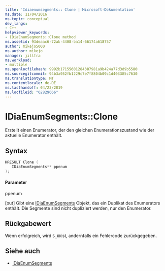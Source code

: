 ```yaml
---
title: 'Idiaenumsegments:: Clone | Microsoft-Dokumentation'
ms.date: 11/04/2016
ms.topic: conceptual
dev_langs:
- C++
helpviewer_keywords:
- IDiaEnumSegments::Clone method
ms.assetid: 93deaac6-72ab-4408-ba14-66174a618757
author: mikejo5000
ms.author: mikejo
manager: jillfra
ms.workload:
- multiple
ms.openlocfilehash: 9992b17155601284387981a9b424a77d3d9b5580
ms.sourcegitcommit: 94b3a052fb1229c7e7f8804b09c1d403385c7630
ms.translationtype: MT
ms.contentlocale: de-DE
ms.lasthandoff: 04/23/2019
ms.locfileid: "62829666"
---
```

# <a name="idiaenumsegmentsclone"></a>IDiaEnumSegments::Clone
Erstellt einen Enumerator, der den gleichen Enumerationszustand wie der aktuelle Enumerator enthält.

## <a name="syntax"></a>Syntax

```C++
HRESULT Clone ( 
   IDiaEnumSegments** ppenum
);
```

#### <a name="parameters"></a>Parameter
 ppenum

[out] Gibt eine [IDiaEnumSegments](../../debugger/debug-interface-access/idiaenumsegments.md) Objekt, das ein Duplikat des Enumerators enthält. Die Segmente sind nicht dupliziert werden, nur den Enumerator.

## <a name="return-value"></a>Rückgabewert
 Wenn erfolgreich, wird `S_OK`ist, andernfalls ein Fehlercode zurückgegeben.

## <a name="see-also"></a>Siehe auch
- [IDiaEnumSegments](../../debugger/debug-interface-access/idiaenumsegments.md)